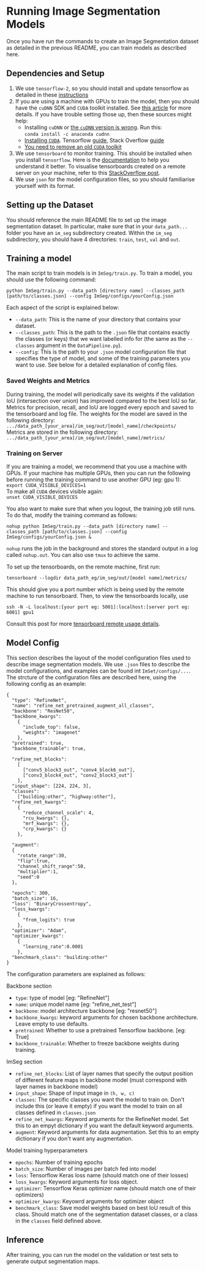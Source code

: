 # Running Image Segmentation Models

Once you have run the commands to create an Image Segmentation dataset as detailed in the previous README, you can train models as described here.

## Dependencies and Setup
1. We use `tensorflow-2`, so you should install and update tensorflow as detailed in these [instructions](https://www.tensorflow.org/install)
2. If you are using a machine with GPUs to train the model, then you should have the `cuDNN` SDK and `CUDA` toolkit installed. See [this article](https://www.tensorflow.org/install/gpu#software_requirements) for more details. If you have trouble setting those up, then these sources might help:
   * Installing `cuDNN` or [the `cuDNN` version is wrong](https://github.com/tensorflow/tensorflow/issues/23715). Run this:  
   `conda install -c anaconda cudnn`
   * [Installing `CUDA`](https://docs.nvidia.com/cuda/cuda-installation-guide-linux/index.html). Tensorflow [guide](https://www.tensorflow.org/install/gpu#install_cuda_with_apt), Stack Overflow [guide](https://askubuntu.com/questions/799184/how-can-i-install-cuda-on-ubuntu-16-04)
   * [You need to remove an old `CUDA` toolkit](https://askubuntu.com/questions/530043/removing-nvidia-cuda-toolkit-and-installing-new-one)
3. We use `tensorboard` to monitor training. This should be installed when you install `tensorflow`. Here is the [documentation](https://www.tensorflow.org/tensorboard/get_started) to help you understand it better. To visualise tensorboards created on a remote server on your machine, refer to this [StackOverflow post](https://stackoverflow.com/questions/37987839/how-can-i-run-tensorboard-on-a-remote-server).
4. We use `json` for the model configuration files, so you should familiarise yourself with its format.

## Setting up the Dataset

You should reference the main README file to set up the image segmentation dataset. In particular, make sure that in your `data_path...` folder you have an `im_seg` subdirectory created. Within the `im_seg` subdirectory, you should have 4 directories: `train`, `test`, `val` and `out`.

## Training a model

The main script to train models is in `ImSeg/train.py`. To train a model, you should use the following command:
```
python ImSeg/train.py --data_path [directory name] --classes_path [path/to/classes.json] --config ImSeg/configs/yourConfig.json
```
Each aspect of the script is explained below:
* `--data_path`: This is the name of your directory that contains your dataset.
* `--classes_path`: This is the path to the `.json` file that contains exactly the classes (or keys) that we want labelled info for (the same as the `--classes` argument in the `DataPipeline.py`).
* `--config`: This is the path to your `.json` model configuration file that specifies the type of model, and some of the training parameters you want to use. See below for a detailed explanation of config files.

### Saved Weights and Metrics

During training, the model will periodically save its weights if the validation IoU (intersection over union) has improved compared to the best IoU so far. Metrics for precision, recall, and IoU are logged every epoch and saved to the tensorboard and log file. The weights for the model are saved in the following directory:  
`.../data_path_[your_area]/im_seg/out/[model_name]/checkpoints/`  
Metrics are stored in the following directory:  
`.../data_path_[your_area]/im_seg/out/[model_name]/metrics/`


### Training on Server
If you are training a model, we recommend that you use a machine with GPUs. If your machine has multiple GPUs, then you can run the following before running the training command to use another GPU (eg: gpu 1):  
`export CUDA_VISIBLE_DEVICES=1`  
To make all `CUDA` devices visible again:  
`unset CUDA_VISIBLE_DEVICES`  

You also want to make sure that when you logout, the training job still runs. To do that, modify the training command as follows:
```
nohup python ImSeg/train.py --data_path [directory name] --classes_path [path/to/classes.json] --config ImSeg/configs/yourConfig.json &
```
`nohup` runs the job in the background and stores the standard output in a log called `nohup.out`. You can also use `tmux` to achieve the same.

To set up the tensorboards, on the remote machine, first run:
```
tensorboard --logdir data_path_eg/im_seg/out/[model name]/metrics/
```
This should give you a port number which is being used by the remote machine to run tensorboard. Then, to view the tensorboards locally, use 
```
ssh -N -L localhost:[your port eg: 5001]:localhost:[server port eg: 6001] gpu1
```
Consult this post for more [tensorboard remote usage details](https://stackoverflow.com/questions/37987839/how-can-i-run-tensorboard-on-a-remote-server).

## Model Config 

This section describes the layout of the model configuration files used to describe image segmentation models. We use `.json` files to describe the model configurations, and examples can be found int `ImSet/configs/...`. The strcture of the configuration files are described here, using the following config as an example:
```
{
  "type": "RefineNet",
  "name": "refine_net_pretrained_augment_all_classes",
  "backbone": "ResNet50",
  "backbone_kwargs": 
    {
      "include_top": false,
      "weights": "imagenet"
    },
  "pretrained": true,
  "backbone_trainable": true,
  
  "refine_net_blocks":
    [
      ["conv5_block3_out", "conv4_block6_out"],
      ["conv3_block4_out", "conv2_block3_out"]
    ],
  "input_shape": [224, 224, 3],
  "classes":
    ["building:other", "highway:other"],
  "refine_net_kwargs": 
    {
      "reduce_channel_scale": 4,
      "rcu_kwargs": {},
      "mrf_kwargs": {},
      "crp_kwargs": {}
    },

  "augment":
  {
    "rotate_range":30,
    "flip":true, 
    "channel_shift_range":50, 
    "multiplier":1, 
    "seed":0
  },

  "epochs": 300,
  "batch_size": 16,
  "loss": "BinaryCrossentropy",
  "loss_kwargs": 
    {
      "from_logits": true
    },
  "optimizer": "Adam",
  "optimizer_kwargs": 
    {
      "learning_rate":0.0001
    },
  "benchmark_class": "building:other"
}
```  
The configuration parameters are explained as follows:  

Backbone section  
* `type`: type of model [eg: "RefineNet"]
* `name`: unique model name [eg: "refine_net_test"]
* `backbone`: model architecture backbone [eg: "resnet50"]
* `backbone_kwargs`: keyword arguments for chosen backbone architecture. Leave empty to use defaults.
* `pretrained`: Whether to use a pretrained Tensorflow backbone. [eg: True]  
* `backbone_trainable`: Whether to freeze backbone weights during training.

ImSeg section  
* `refine_net_blocks`: List of layer names that specify the output position of different feature maps in backbone model (must correspond with layer names in backbone model)
* `input_shape`: Shape of input image in `(h, w, c)`
* `classes`: The specific classes you want the model to train on. Don't include this (or leave it empty) if you want the model to train on all classes defined in `classes.json`
* `refine_net_kwargs`:  Keyword arguments for the RefineNet model. Set this to an empyt dictionary if you want the default keyword arguments.
* `augment`: Keyword arguments for data augmentation. Set this to an empty dictionary if you don't want any augmentation.

Model training hyperparameters  
* `epochs`: Number of training epochs   
* `batch_size`: Number of images per batch fed into model 
* `loss`: Tensorflow Keras loss name (should match one of their losses) 
* `loss_kwargs`: Keyword arguments for loss object. 
* `optimizer`: Tensorflow Keras optimizer name (should match one of their optimizers)  
* `optimizer_kwargs`: Keyowrd arguments for optimizer object 
* `benchmark_class`: Save model weights based on best IoU result of this class. Should match one of the segmentation dataset classes, or a class in the `classes` field defined above.  


## Inference
After training, you can run the model on the validation or test sets to generate output segmentation maps. 